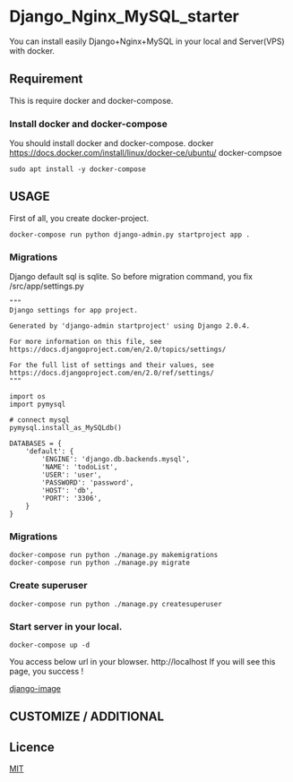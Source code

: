 # Django_Nginx_MySQL_starter
You can install easily Django+Nginx+MySQL in your local and Server(VPS) with docker.


## Requirement
This is require docker and docker-compose.
### Install docker and docker-compose
You should install docker and docker-compose.
docker
https://docs.docker.com/install/linux/docker-ce/ubuntu/
docker-compsoe
```
sudo apt install -y docker-compose
```
## USAGE

First of all, you create docker-project.
```
docker-compose run python django-admin.py startproject app .
```

### Migrations
Django default sql is sqlite.
So before migration command, you fix /src/app/settings.py

```
"""
Django settings for app project.

Generated by 'django-admin startproject' using Django 2.0.4.

For more information on this file, see
https://docs.djangoproject.com/en/2.0/topics/settings/

For the full list of settings and their values, see
https://docs.djangoproject.com/en/2.0/ref/settings/
"""

import os
import pymysql

# connect mysql
pymysql.install_as_MySQLdb()

DATABASES = {
    'default': {
        'ENGINE': 'django.db.backends.mysql',
        'NAME': 'todoList',
        'USER': 'user',
        'PASSWORD': 'password',
        'HOST': 'db',
        'PORT': '3306',
    }
}
```

### Migrations
```
docker-compose run python ./manage.py makemigrations
docker-compose run python ./manage.py migrate
```

### Create superuser
```
docker-compose run python ./manage.py createsuperuser
```

### Start server in your local.
```
docker-compose up -d
```

You access below url in your blowser.
http://localhost
If you will see this page, you success !

[django-image](https://user-images.githubusercontent.com/11535206/59239910-b6661280-8bf2-11e9-84e8-1733e94aa033.png)
## CUSTOMIZE / ADDITIONAL

## Licence
[MIT](https://github.com/tcnksm/tool/blob/master/LICENCE)
